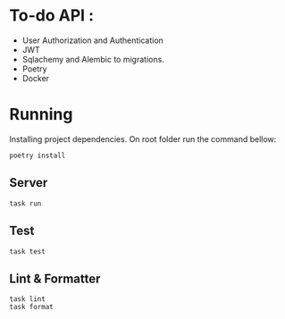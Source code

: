 # To-do API : 

- User Authorization and Authentication
- JWT
- Sqlachemy and Alembic to migrations.
- Poetry
- Docker

# Running

Installing project dependencies. On root folder run the command bellow:
```shell
poetry install
```
## Server
```shell
task run
```

## Test
```shell
task test
```

## Lint & Formatter
```shell
task lint
task format
```
